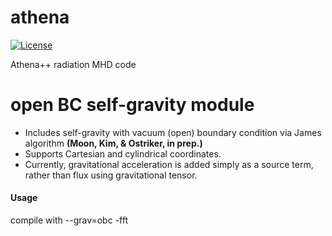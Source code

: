 athena
======
[![License](https://img.shields.io/badge/License-BSD%203--Clause-blue.svg)](https://opensource.org/licenses/BSD-3-Clause)

Athena++ radiation MHD code

open BC self-gravity module
======

* Includes self-gravity with vacuum (open) boundary condition via James algorithm **(Moon, Kim, & Ostriker, in prep.)**
* Supports Cartesian and cylindrical coordinates.
* Currently, gravitational acceleration is added simply as a source term, rather than flux using gravitational tensor.

#### Usage
compile with --grav=obc -fft
